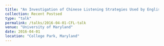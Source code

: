 ```yaml
---
title: "An Investigation of Chinese Listening Strategies Used by English-Speaking CFL (Chinese as Foreign Language) Learners across Different Proficiency Levels"
collection: Recent Postsed
type: "talk"
permalink: /talks/2016-04-01-CFL-talk
venue: "University of Maryland"
date: 2016-04-01
location: "College Park, Maryland"
---
```



